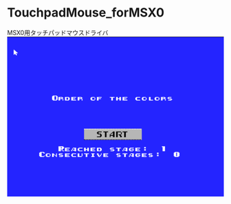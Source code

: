 # TouchpadMouse_forMSX0
MSX0用タッチパッドマウスドライバ
[![サンプルプレーWebMSX版](https://github.com/IKATEN-X/TouchpadMouse_forMSX0/blob/main/ScreenShot.png?raw=true)](https://webmsx.org/?MACHINE=MSX2J&DISK=https://github.com/IKATEN-X/TouchpadMouse_forMSX0/raw/main/OOTC_pen.dsk&MOUSE_MODE=0)
